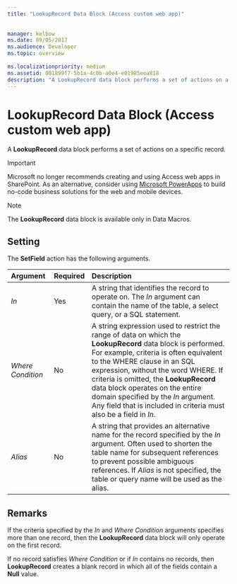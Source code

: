 ```yaml
---
title: "LookupRecord Data Block (Access custom web app)"
 
 
manager: kelbow
ms.date: 09/05/2017
ms.audience: Developer
ms.topic: overview
  
ms.localizationpriority: medium
ms.assetid: 001899f7-5b1a-4c0b-a0e4-e01985eea818
description: "A LookupRecord data block performs a set of actions on a specific record."
---
```


# LookupRecord Data Block (Access custom web app)

A **LookupRecord** data block performs a set of actions on a specific record.
  
> [!IMPORTANT]
> Microsoft no longer recommends creating and using Access web apps in SharePoint. As an alternative, consider using [Microsoft PowerApps](https://powerapps.microsoft.com/) to build no-code business solutions for the web and mobile devices.
  
> [!NOTE]
> The **LookupRecord** data block is available only in Data Macros.
  
## Setting

The **SetField** action has the following arguments.
  
|**Argument**|**Required**|**Description**|
|:-----|:-----|:-----|
| _In_ <br/> |Yes  <br/> |A string that identifies the record to operate on. The *In* argument can contain the name of the table, a select query, or a SQL statement. |
| _Where Condition_ <br/> |No  <br/> |A string expression used to restrict the range of data on which the **LookupRecord** data block is performed. For example, criteria is often equivalent to the WHERE clause in an SQL expression, without the word WHERE. If criteria is omitted, the **LookupRecord** data block operates on the entire domain specified by the *In* argument. Any field that is included in criteria must also be a field in *In*. |
| _Alias_ <br/> |No  <br/> |A string that provides an alternative name for the record specified by the *In* argument. Often used to shorten the table name for subsequent references to prevent possible ambiguous references. If *Alias*  is not specified, the table or query name will be used as the alias. |
   
## Remarks

If the criteria specified by the *In* and *Where Condition* arguments specifies more than one record, then the **LookupRecord** data block will only operate on the first record.
  
If no record satisfies *Where Condition* or if *In* contains no records, then **LookupRecord** creates a blank record in which all of the fields contain a **Null** value.
  